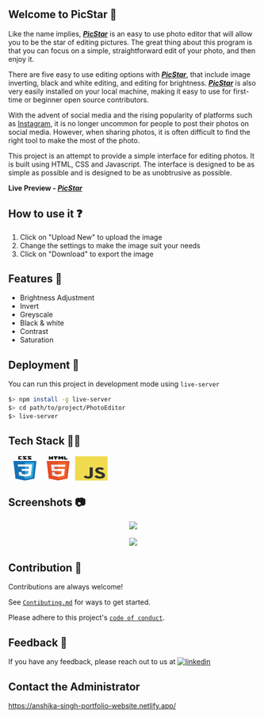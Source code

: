 ## Welcome to PicStar 📸

Like the name implies, [***PicStar***] is an easy to use photo editor that will allow you to be the star of editing pictures. The great thing about this program is that you can focus on a simple, straightforward edit of your photo, and then enjoy it. 

There are five easy to use editing options with [***PicStar***], that include image inverting, black and white editing, and editing for brightness. [***PicStar***] is also very easily installed on your local machine, making it easy to use for first-time or beginner open source contributors.

With the advent of social media and the rising popularity of platforms such as [Instagram](https://www.instagram.com/), it is no longer uncommon for people to post their photos on social media. However, when sharing photos, it is often difficult to find the right tool to make the most of the photo.

This project is an attempt to provide a simple interface for editing photos. It is built using HTML, CSS and Javascript. The interface is designed to be as simple as possible and is designed to be as unobtrusive as possible.

**Live Preview - [***PicStar***]**

## How to use it ❓

1. Click on "Upload New" to upload the image
2. Change the settings to make the image suit your needs
3. Click on "Download" to export the image

## Features 🚀

- Brightness Adjustment
- Invert
- Greyscale
- Black & white
- Contrast
- Saturation

## Deployment 🧭

You can run this project in development mode using `live-server`

```sh
$> npm install -g live-server
$> cd path/to/project/PhotoEditor
$> live-server
```

## Tech Stack 👩‍💻

<img align="center" src="https://raw.githubusercontent.com/devicons/devicon/master/icons/css3/css3-original-wordmark.svg" alt="CSS" height="50" width="67"/><img align="center" src="https://raw.githubusercontent.com/devicons/devicon/master/icons/html5/html5-original-wordmark.svg" alt="HTML" height="50" width="67"/><img align="center" src="https://raw.githubusercontent.com/devicons/devicon/master/icons/javascript/javascript-original.svg" alt="CSS" height="50" width="67"/>

## Screenshots 📷 

<p align="center"><img src="https://i.ibb.co/bg2pRfb/p1.jpg"></p>

<p align="center"><img src="https://i.ibb.co/WB8WYMd/p2.jpg"></p>

## Contribution 📝

Contributions are always welcome!

See [`Contibuting.md`](/Contibuting.md) for ways to get started.

Please adhere to this project's [`code of conduct`](/Contibuting.md).

## Feedback 🌟

If you have any feedback, please reach out to us at  [![linkedin](https://img.shields.io/badge/linkedin-0A66C2?style=for-the-badge&logo=linkedin&logoColor=white)](https://www.linkedin.com/in/anshika-singh-589922164/)

[***PicStar***]: https://anshika1806.github.io/PhotoEditor/


## Contact the Administrator

https://anshika-singh-portfolio-website.netlify.app/
